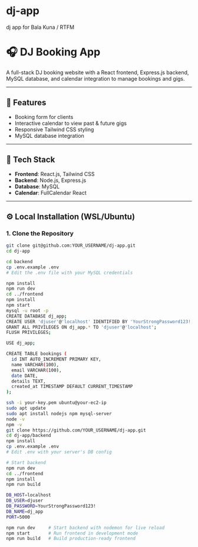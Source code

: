 # dj-app
dj app for Bala Kuna / RTFM

# 🎧 DJ Booking App

A full-stack DJ booking website with a React frontend, Express.js backend, MySQL database, and calendar integration to manage bookings and gigs.

---

## 🚀 Features

- Booking form for clients
- Interactive calendar to view past & future gigs
- Responsive Tailwind CSS styling
- MySQL database integration

---

## 🧩 Tech Stack

- **Frontend**: React.js, Tailwind CSS
- **Backend**: Node.js, Express.js
- **Database**: MySQL
- **Calendar**: FullCalendar React

---

## ⚙️ Local Installation (WSL/Ubuntu)

### 1. Clone the Repository

```bash
git clone git@github.com:YOUR_USERNAME/dj-app.git
cd dj-app

cd backend
cp .env.example .env
# Edit the .env file with your MySQL credentials

npm install
npm run dev
cd ../frontend
npm install
npm start
mysql -u root -p
CREATE DATABASE dj_app;
CREATE USER 'djuser'@'localhost' IDENTIFIED BY 'YourStrongPassword123!';
GRANT ALL PRIVILEGES ON dj_app.* TO 'djuser'@'localhost';
FLUSH PRIVILEGES;

USE dj_app;

CREATE TABLE bookings (
  id INT AUTO_INCREMENT PRIMARY KEY,
  name VARCHAR(100),
  email VARCHAR(100),
  date DATE,
  details TEXT,
  created_at TIMESTAMP DEFAULT CURRENT_TIMESTAMP
);

ssh -i your-key.pem ubuntu@your-ec2-ip
sudo apt update
sudo apt install nodejs npm mysql-server
node -v
npm -v
git clone https://github.com/YOUR_USERNAME/dj-app.git
cd dj-app/backend
npm install
cp .env.example .env
# Edit .env with your server's DB config

# Start backend
npm run dev
cd ../frontend
npm install
npm run build

DB_HOST=localhost
DB_USER=djuser
DB_PASSWORD=YourStrongPassword123!
DB_NAME=dj_app
PORT=5000

npm run dev     # Start backend with nodemon for live reload
npm start       # Run frontend in development mode
npm run build   # Build production-ready frontend


